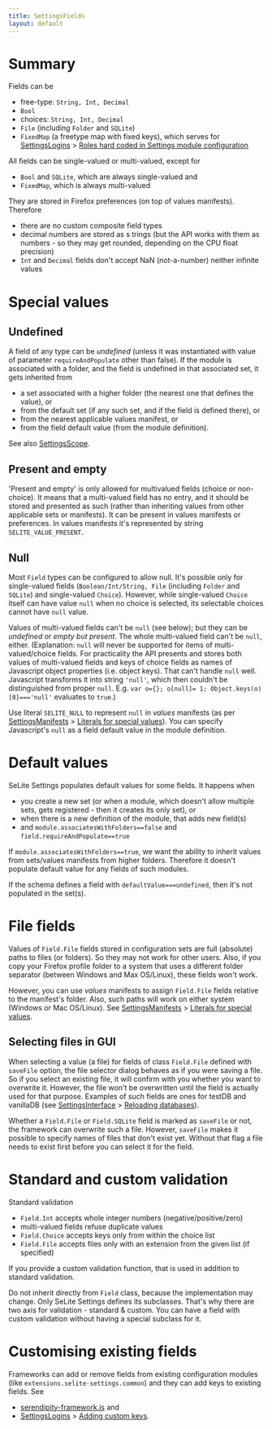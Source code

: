 ```yaml
---
title: SettingsFields
layout: default
---
```


# Summary #
Fields can be

  * free-type: `String, Int, Decimal`
  * `Bool`
  * choices: `String, Int, Decimal`
  * `File` (including `Folder` and `SQLite`)
  * `FixedMap` (a freetype map with fixed keys), which serves for [SettingsLogins](SettingsLogins) > [Roles hard coded in Settings module configuration](SettingsLogins#roles-hard-coded-in-settings-module-configuration)

All fields can be single-valued or multi-valued, except for

  * `Bool` and `SQLite`, which are always single-valued and
  * `FixedMap`, which is always multi-valued

They are stored in Firefox preferences (on top of values manifests). Therefore

  * there are no custom composite field types
  * decimal numbers are stored as s trings (but the API works with them as numbers - so they may get rounded, depending on the CPU float precision)
  * `Int` and `Decimal` fields don't accept NaN (not-a-number) neither infinite values

# Special values #

## Undefined ##
A field of any type can be _undefined_ (unless it was instantiated with value of parameter `requireAndPopulate` other than false). If the module is associated with a folder, and the field is undefined in that associated set, it gets inherited from

  * a set associated with a higher folder (the nearest one that defines the value), or
  * from the default set (if any such set, and if the field is defined there), or
  * from the nearest applicable values manifest, or
  * from the field default value (from the module definition).

See also [SettingsScope](SettingsScope).

## Present and empty ##
'Present and empty' is only allowed for multivalued fields (choice or non-choice). It means that a multi-valued field has no entry, and it should be stored and presented as such (rather than inheriting values from other applicable sets or manifests). It can be present in values manifests or preferences. In values manifests it's represented by string `SELITE_VALUE_PRESENT`.

## Null ##
Most `Field` types can be configured to allow null. It's possible only for single-valued fields (`Boolean/Int/String, File` (including `Folder` and `SQLite`) and single-valued `Choice`). However, while single-valued `Choice` itself can have value `null` when no choice is selected, its selectable choices cannot have `null` value.

Values of multi-valued fields can't be `null` (see below); but they can be _undefined_ or _empty but present_. The whole multi-valued field can't be `null`, either. (Explanation: `null` will never be supported for items of multi-valued/choice fields. For practicality the API presents and stores both values of multi-valued fields and keys of choice fields as names of Javascript object properties (i.e. object keys). That can't handle `null` well. Javascript transforms it into string `'null'`, which then couldn't be distinguished from proper `null`. E.g. `var o={}; o[null]= 1; Object.keys(o)[0]==='null'` evaluates to `true`.)

Use literal `SELITE_NULL` to represent `null` in _values_ manifests (as per [SettingsManifests](SettingsManifests) > [Literals for special values](SettingsManifests#literals-for-special-values)). You can specify Javascript's `null` as a field default value in the module definition.

# Default values #
SeLite Settings populates default values for some fields. It happens when

  * you create a new set (or when a module, which doesn't allow multiple sets, gets registered - then it creates its only set), or
  * when there is a new definition of the module, that adds new field(s)
  * and `module.associatesWithFolders==false` and `field.requireAndPopulate==true`

If `module.associatesWithFolders==true`, we want the ability to inherit values from sets/values manifests from higher folders. Therefore it doesn't populate default value for any fields of such modules.

If the schema defines a field with `defaultValue===undefined`, then it's not populated in the set(s).

# File fields #
Values of `Field.File` fields stored in configuration sets are full (absolute) paths to files (or folders). So they may not work for other users. Also, if you copy your Firefox profile folder to a system that uses a different folder separator (between Windows and Max OS/Linux), these fields won't work.

However, you can use _values_ manifests to assign `Field.File` fields relative to the manifest's folder. Also, such paths will work on either system (Windows or Mac OS/Linux). See [SettingsManifests](SettingsManifests) > [Literals for special values](SettingsManifests#literals-for-special-values).

## Selecting files in GUI ##
When selecting a value (a file) for fields of class `Field.File` defined with `saveFile` option, the file selector dialog behaves as if you were saving a file. So if you select an existing file, it will confirm with you whether you want to overwrite it. However, the file won't be overwritten until the field is actually used for that purpose. Examples of such fields are ones for testDB and vanillaDB (see [SettingsInterface](SettingsInterface) > [Reloading databases](SettingsInterface#reloading-databases)).

Whether a `Field.File` or `Field.SQLite` field is marked as `saveFile` or not, the framework can overwrite such a file. However, `saveFile` makes it possible to specify names of files that don't exist yet. Without that flag a file needs to exist first before you can select it for the field.

# Standard and custom validation #
Standard validation

  * `Field.Int` accepts whole integer numbers (negative/positive/zero)
  * multi-valued fields refuse duplicate values
  * `Field.Choice` accepts keys only from within the choice list
  * `Field.File` accepts files only with an extension from the given list (if specified)

If you provide a custom validation function, that is used in addition to standard validation.

Do not inherit directly from `Field` class, because the implementation may change. Only SeLite Settings defines its subclasses. That's why there are two axis for validation - standard & custom. You can have a field with custom validation without having a special subclass for it.

# Customising existing fields #
Frameworks can add or remove fields from existing configuration modules (like `extensions.selite-settings.common`) and they can add keys to existing fields. See

  * [serendipity-framework.js](https://code.google.com/p/selite/source/browse/serendipity/serendipity-framework.js) and
  * [SettingsLogins](SettingsLogins) > [Adding custom keys](SettingsLogins#adding-custom-keys).